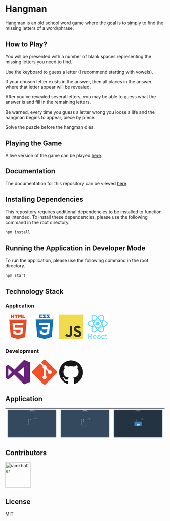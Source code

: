 # Hangman

Hangman is an old school word game where the goal is to simply to find the missing letters of a word/phrase.

## How to Play?

You will be presented with a number of blank spaces representing the missing letters you need to find.

Use the keyboard to guess a letter (I recommend starting with vowels).

If your chosen letter exists in the answer, then all places in the answer where that letter appear will be revealed.

After you've revealed several letters, you may be able to guess what the answer is and fill in the remaining letters.

Be warned, every time you guess a letter wrong you loose a life and the hangman begins to appear, piece by piece.

Solve the puzzle before the hangman dies.

## Playing the Game

A live version of the game can be played [here](https://iamkhattar.github.io/hangman/).

## Documentation

The documentation for this repository can be viewed [here](https://iamkhattar.github.io/hangman/play).

## Installing Dependencies

This repository requires additional dependencies to be installed to function as intended. To install these dependencies, please use the following command in the root directory.

```bash
npm install
```

## Running the Application in Developer Mode

To run the application, please use the following command in the root directory.

```bash
npm start
```

## Technology Stack

### Application

<img src="./assets/common/html.png" width="80" height="80" title="HTML"> <img src="./assets/common/css.png" width="80" height="80" title="CSS"> <img src="./assets/common/javascript.png" width="80" height="80" title="JavaScript"> <img src="./assets/common/react.png" width="80" height="80" title="React">

### Development

<img src="./assets/common/vscode.png" width="80" height="80" title="Visual Studio Code"> <img src="./assets/common/git.png" width="80" height="80" title="Git"> <img src="./assets/common/github.png" width="80" height="80" title="Github">

## Application

| ![Page](assets/hangman1.JPG) | ![Page](assets/hangman2.JPG) | ![Page](assets/hangman3.JPG) |
| ---------------------------- | :--------------------------: | ---------------------------: |


## Contributors

<a href="https://github.com/iamkhattar"><img src="https://avatars3.githubusercontent.com/u/56852615?s=400&u=656d6befdb16f2be60c9c1f80456509a9dde69c4&v=4" title="iamkhattar" width="80" height="80"></a>

## License

MIT
